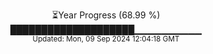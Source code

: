<p align="center">
⏳Year Progress (68.99 %)<br>
████████████████████▁▁▁▁▁▁▁▁▁▁ <br>
<sub>Updated: Mon, 09 Sep 2024 12:04:18 GMT</sub>
</p>

